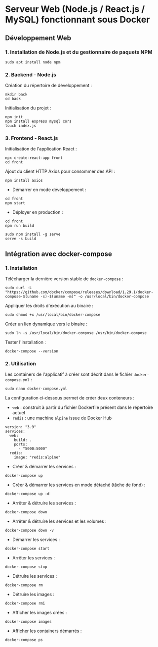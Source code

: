 # Serveur Web (Node.js / React.js / MySQL) fonctionnant sous Docker

## Développement Web

### 1. Installation de Node.js et du gestionnaire de paquets NPM

```
sudo apt install node npm
```

### 2. Backend - Node.js

Création du répertoire de développement :

```
mkdir back
cd back
```

Initialisation du projet :

```
npm init
npm install express mysql cors
touch index.js
```

### 3. Frontend - React.js

Initialisation de l'application React :

```
npx create-react-app front
cd front
```

Ajout du client HTTP Axios pour consommer des API :

```
npm install axios
```

* Démarrer en mode développement :

```
cd front
npm start
```

* Déployer en production :

```
cd front
npm run build
```

```
sudo npm install -g serve
serve -s build
```

## Intégration avec docker-compose

### 1. Installation

Télécharger la dernière version stable de `docker-compose` :

```
sudo curl -L "https://github.com/docker/compose/releases/download/1.29.1/docker-compose-$(uname -s)-$(uname -m)" -o /usr/local/bin/docker-compose
```

Appliquer les droits d'exécution au binaire :

```
sudo chmod +x /usr/local/bin/docker-compose
```

Créer un lien dynamique vers le binaire :

```
sudo ln -s /usr/local/bin/docker-compose /usr/bin/docker-compose
```

Tester l'installation :

```
docker-compose --version
```

### 2. Utilisation

Les containers de l'applicatif à créer sont décrit dans le fichier `docker-compose.yml` :

```
sudo nano docker-compose.yml
```

La configuration ci-dessous permet de créer deux conteneurs :
- `web` : construit à partir du fichier Dockerfile présent dans le répertoire actuel
- `redis` : une machine `alpine` issue de Docker Hub

```
version: "3.9"
services:
  web:
    build: .
    ports:
      - "5000:5000"
  redis:
    image: "redis:alpine"
```

* Créer & démarrer les services :

```
docker-compose up
```

* Créer & démarrer les services en mode détaché (tâche de fond) :

```
docker-compose up -d
```

* Arrêter & détruire les services :

```
docker-compose down
```

* Arrêter & détruire les services et les volumes :

```
docker-compose down -v
```

* Démarrer les services :

```
docker-compose start
```

* Arrêter les services :

```
docker-compose stop
```

* Détruire les services :

```
docker-compose rm
```

* Détruire les images :

```
docker-compose rmi
```

* Afficher les images crées :

```
docker-compose images
```

* Afficher les containers démarrés :

```
docker-compose ps
```
